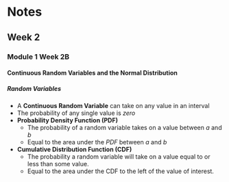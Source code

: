# Notes
## Week 2
### Module 1 Week 2B
#### Continuous Random Variables and the Normal Distribution
##### Random Variables
- A **Continuous Random Variable** can take on any value in an interval
- The probability of any single value is *zero*
- **Probability Density Function (PDF)**
  - The probability of a random variable takes on a value between $a$ and $b$
  - Equal to the area under the *PDF* between $a$ and $b$
- **Cumulative Distribution Function (CDF)**
  - The probability a random variable will take on a value equal to or less than
  some value.
  - Equal to the area under the CDF to the left of the value of interest. 
